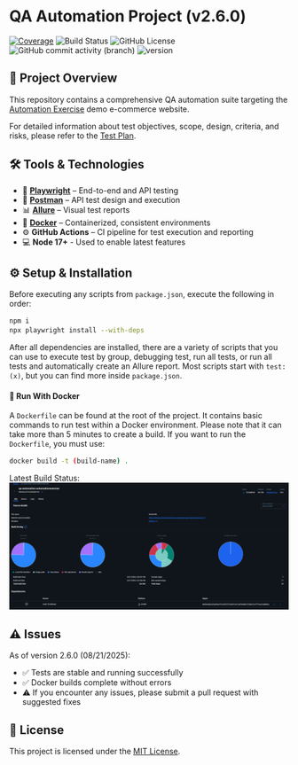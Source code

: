 # QA Automation Project (v2.6.0)

[![Coverage](https://img.shields.io/badge/Coverage-100%25-brightgreen)](https://github.com/destrutoyt/yourrepo)
![Build Status](https://img.shields.io/github/actions/workflow/status/destrutoyt/qa-automation-automationexercise/playwright.yml)
![GitHub License](https://img.shields.io/github/license/destrutoyt/qa-automation-automationexercise)
![GitHub commit activity (branch)](https://img.shields.io/github/commit-activity/t/destrutoyt/qa-automation-automationexercise/main)
![version](https://img.shields.io/badge/version-2.6.0-blue)

## 🚀 Project Overview

This repository contains a comprehensive QA automation suite targeting the [Automation Exercise](https://automationexercise.com/) demo e-commerce website.

For detailed information about test objectives, scope, design, criteria, and risks, please refer to the [Test Plan](https://github.com/destrutoyt/qa-automation-automationexercise/blob/main/docs/test-plan.md).

## 🛠 Tools & Technologies

- 🧪 **[Playwright](https://playwright.dev/)** – End-to-end and API testing  
- 🔭 **[Postman](https://www.postman.com/)** – API test design and execution  
- 📊 **[Allure](https://allurereport.org/)** – Visual test reports 
- 🐳 **[Docker](https://www.docker.com/)** – Containerized, consistent environments  
- ⚙️ **GitHub Actions** – CI pipeline for test execution and reporting
- 💻 **Node 17+** - Used to enable latest features

## ⚙️ Setup & Installation

Before executing any scripts from `package.json`, execute the following in order:

``` bash
npm i
npx playwright install --with-deps
```
After all dependencies are installed, there are a variety of scripts that you can use to execute test by group, debugging test, run all tests, or run all tests and automatically create an Allure report. Most scripts start with `test:(x)`, but you can find more inside `package.json`.

#### 🐳 Run With Docker
A `Dockerfile` can be found at the root of the project. It contains basic commands to run test within a Docker environment. Please note that it can take more than 5 minutes to create a build. If you want to run the `Dockerfile`, you must use:
```bash
docker build -t (build-name) .
```
Latest Build Status:
![Latest Build](./images/docker-success-build.png)

## ⚠️ Issues
As of version 2.6.0 (08/21/2025):  
- ✅ Tests are stable and running successfully  
- ✅ Docker builds complete without errors  
- ⚠️ If you encounter any issues, please submit a pull request with suggested fixes

## 📄 License

This project is licensed under the [MIT License](https://github.com/destrutoyt/qa-automation-automationexercise/blob/main/LICENSE).
